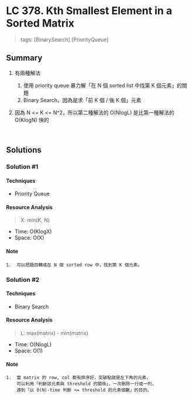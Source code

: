 # LC 378. Kth Smallest Element in a Sorted Matrix
> tags: [BinarySearch] [PriorityQueue]

## Summary
1.  有兩種解法
    1.  使用 priority queue 暴力解「在 N 個 sorted list 中找第 K 個元素」的問題
    2.  Binary Search，因為是求「前 K 個 / 後 K 個」元素

2.  因為 N <= K <= N^2，所以第二種解法的 O(NlogL) 是比第一種解法的 O(KlogN) 快的

<br>

## Solutions
### Solution #1
#### Techniques
- Priority Queue

#### Resource Analysis
> X: min(K, N)
- Time: O(KlogX)
- Space: O(X)

#### Note
```
1.  可以把題目轉成在 N 個 sorted row 中，找到第 K 個元素。
```

### Solution #2
#### Techniques
- Binary Search

#### Resource Analysis
> L: max(matrix) - min(matrix)
- Time: O(NlogL)
- Space: O(1)

#### Note
```
1.  當 matrix 的 row, col 都有排序好，突破點就是左下角的元素，
    可以利用「判斷該元素與 threshold 的關係」，一次刪除一行或一列，
    達到「以 O(N)-time 判斷 <= threshold 的元素個數」的目的。
```
